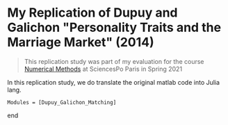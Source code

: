 # My Replication of Dupuy and Galichon "Personality Traits and the Marriage Market" (2014)

> This replication study was part of my evaluation for the course [Numerical Methods](https://floswald.github.io/NumericalMethods/) at SciencesPo Paris in Spring 2021

In this replication study, we do translate the original matlab code into Julia lang.

```@autodocs
Modules = [Dupuy_Galichon_Matching]
```


end
